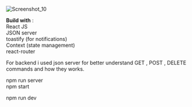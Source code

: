 ![Screenshot_10](https://user-images.githubusercontent.com/87584628/229134747-bd4ed3fa-1266-4508-a174-499be0e8c9b7.jpg)


<b>Build with</b> : <br>
React JS <br>
JSON server  <br> 
toastify (for notifications)<br> 
Context (state management)<br> 
react-router <br> 

For backend i used json server  for  better understand GET , POST , DELETE  commands and how they works. <br> 

npm run server <br> 
npm start <br> 

npm run dev <br> 
